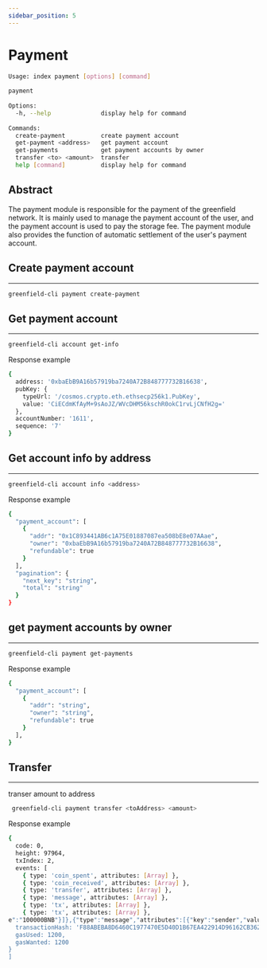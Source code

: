 ```yaml
---
sidebar_position: 5
---
```


# Payment

```bash
Usage: index payment [options] [command]                                                                            
                                                                                                                    
payment                                                                                                             
                                                                                                                    
Options:                                                                                                            
  -h, --help              display help for command                                                                  
                                                                                                                    
Commands:                                                                                                           
  create-payment          create payment account                                                                    
  get-payment <address>   get payment account                                                                       
  get-payments            get payment accounts by owner
  transfer <to> <amount>  transfer
  help [command]          display help for command
```
## Abstract

The payment module is responsible for the payment of the greenfield network. It is mainly used to manage the payment account of the user, and the payment account is used to pay the storage fee. The payment module also provides the function of automatic settlement of the user's payment account.

## Create payment account

---
```bash
greenfield-cli payment create-payment
```

## Get payment account

---
```bash
greenfield-cli account get-info
```
Response example
```bash
{                                                            
  address: '0xbaEbB9A16b57919ba7240A72B848777732B16638',     
  pubKey: {                                                  
    typeUrl: '/cosmos.crypto.eth.ethsecp256k1.PubKey',       
    value: 'CiECdmKfAyM+9sAoJZ/WVcDHM56kschR0okC1rvLjCNfH2g='
  },                                                         
  accountNumber: '1611',
  sequence: '7'
}
```

## Get account info by address
---
```bash
greenfield-cli account info <address>
```
Response example
```bash
{
  "payment_account": [
    {
      "addr": "0x1C893441AB6c1A75E01887087ea508bE8e07AAae",
      "owner": "0xbaEbB9A16b57919ba7240A72B848777732B16638",
      "refundable": true
    }
  ],
  "pagination": {
    "next_key": "string",
    "total": "string"
  }
}
```

## get payment accounts by owner
---
```bash
greenfield-cli payment get-payments
```
Response example
```bash
{
  "payment_account": [
    {
      "addr": "string",
      "owner": "string",
      "refundable": true
    }
  ],
}
```

## Transfer
---
transer amount to address
```bash
 greenfield-cli payment transfer <toAddress> <amount>
```
Response example
```bash
{
  code: 0,
  height: 97964,
  txIndex: 2,
  events: [
    { type: 'coin_spent', attributes: [Array] },
    { type: 'coin_received', attributes: [Array] },
    { type: 'transfer', attributes: [Array] },
    { type: 'message', attributes: [Array] },
    { type: 'tx', attributes: [Array] },
    { type: 'tx', attributes: [Array] },
e":"100000BNB"}]},{"type":"message","attributes":[{"key":"sender","value":"0xbaEbB9A16b57919ba7240A72B848777732B16638"}]}]}]',
  transactionHash: 'F88ABEBA8D6460C1977470E5D40D1B67EA422914D96162CB362DCAF9C06390EC',
  gasUsed: 1200,
  gasWanted: 1200
}
]
```
